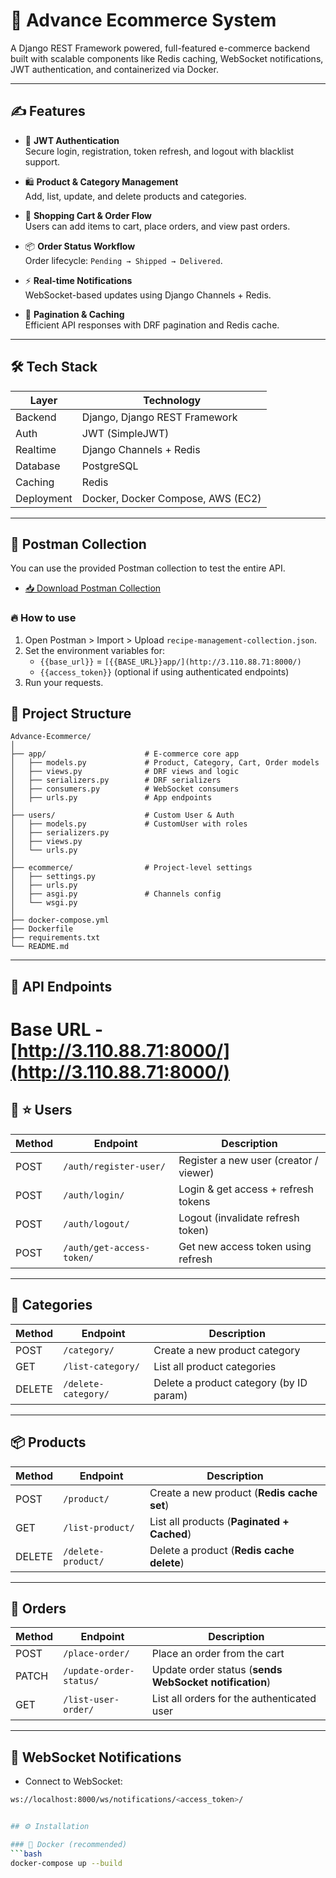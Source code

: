 # 🚀 Advance Ecommerce System

A Django REST Framework powered, full-featured e-commerce backend built with scalable components like Redis caching, WebSocket notifications, JWT authentication, and containerized via Docker.

---

## ✍️ Features

- 🔐 **JWT Authentication**  
  Secure login, registration, token refresh, and logout with blacklist support.

- 🛍️ **Product & Category Management**  
  Add, list, update, and delete products and categories.

- 🛒 **Shopping Cart & Order Flow**  
  Users can add items to cart, place orders, and view past orders.

- 📦 **Order Status Workflow**  
  Order lifecycle: `Pending → Shipped → Delivered`.

- ⚡ **Real-time Notifications**  
  WebSocket-based updates using Django Channels + Redis.

- 📄 **Pagination & Caching**  
  Efficient API responses with DRF pagination and Redis cache.

---

## 🛠️ Tech Stack

| Layer       | Technology                 |
|-------------|----------------------------|
| Backend     | Django, Django REST Framework |
| Auth        | JWT (SimpleJWT)            |
| Realtime    | Django Channels + Redis    |
| Database    | PostgreSQL                 |
| Caching     | Redis                      |
| Deployment  | Docker, Docker Compose, AWS (EC2) |

---


## 🚀 Postman Collection

You can use the provided Postman collection to test the entire API.

- [📥 Download Postman Collection](https://github.com/PrabhatTheCoder/Advance-Ecommerce/blob/main/Advance%20Ecommerce.postman_collection.json)

### 🔥 How to use
1. Open Postman > Import > Upload `recipe-management-collection.json`.
2. Set the environment variables for:
   - `{{base_url}}` = `[{{BASE_URL}}app/](http://3.110.88.71:8000/)`
   - `{{access_token}}` (optional if using authenticated endpoints)
3. Run your requests.

## 📂 Project Structure

```plaintext
Advance-Ecommerce/
│
├── app/                      # E-commerce core app
│   ├── models.py             # Product, Category, Cart, Order models
│   ├── views.py              # DRF views and logic
│   ├── serializers.py        # DRF serializers
│   ├── consumers.py          # WebSocket consumers
│   ├── urls.py               # App endpoints
│
├── users/                    # Custom User & Auth
│   ├── models.py             # CustomUser with roles
│   ├── serializers.py
│   ├── views.py
│   └── urls.py
│
├── ecommerce/                # Project-level settings
│   ├── settings.py
│   ├── urls.py
│   ├── asgi.py               # Channels config
│   └── wsgi.py
│
├── docker-compose.yml
├── Dockerfile
├── requirements.txt
└── README.md

```

---

## 🚀 API Endpoints

# Base URL - [http://3.110.88.71:8000/](http://3.110.88.71:8000/)

## 🔐 ⭐ Users

| Method | Endpoint                  | Description                            |
| ------ | ------------------------- | -------------------------------------- |
| POST   | `/auth/register-user/`    | Register a new user (creator / viewer) |
| POST   | `/auth/login/`            | Login & get access + refresh tokens    |
| POST   | `/auth/logout/`           | Logout (invalidate refresh token)      |
| POST   | `/auth/get-access-token/` | Get new access token using refresh     |

---

## 📁 Categories

| Method | Endpoint            | Description                             |
| ------ | ------------------- | --------------------------------------- |
| POST   | `/category/`        | Create a new product category           |
| GET    | `/list-category/`   | List all product categories             |
| DELETE | `/delete-category/` | Delete a product category (by ID param) |

---

## 📦 Products

| Method | Endpoint           | Description                                  |
| ------ | ------------------ | -------------------------------------------- |
| POST   | `/product/`        | Create a new product (**Redis cache set**)   |
| GET    | `/list-product/`   | List all products (**Paginated + Cached**)   |
| DELETE | `/delete-product/` | Delete a product (**Redis cache delete**)    |

---

## 🛒 Orders

| Method | Endpoint                | Description                                               |
| ------ | ----------------------- | --------------------------------------------------------- |
| POST   | `/place-order/`         | Place an order from the cart                              |
| PATCH  | `/update-order-status/` | Update order status (**sends WebSocket notification**)    |
| GET    | `/list-user-order/`     | List all orders for the authenticated user                |

---

## 🔔 WebSocket Notifications

- Connect to WebSocket:

```bash
ws://localhost:8000/ws/notifications/<access_token>/


## ⚙️ Installation

### 🐳 Docker (recommended)
```bash
docker-compose up --build
